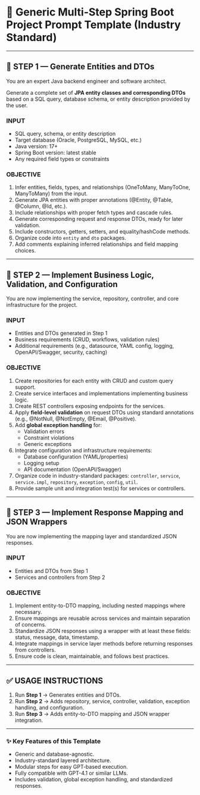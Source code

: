# 🚀 Generic Multi-Step Spring Boot Project Prompt Template (Industry Standard)

---

## 🧩 **STEP 1 — Generate Entities and DTOs**

You are an expert Java backend engineer and software architect.  

Generate a complete set of **JPA entity classes and corresponding DTOs** based on a SQL query, database schema, or entity description provided by the user.  

### INPUT
- SQL query, schema, or entity description
- Target database (Oracle, PostgreSQL, MySQL, etc.)
- Java version: 17+
- Spring Boot version: latest stable
- Any required field types or constraints

### OBJECTIVE
1. Infer entities, fields, types, and relationships (OneToMany, ManyToOne, ManyToMany) from the input.
2. Generate JPA entities with proper annotations (@Entity, @Table, @Column, @Id, etc.).
3. Include relationships with proper fetch types and cascade rules.
4. Generate corresponding request and response DTOs, ready for later validation.
5. Include constructors, getters, setters, and equality/hashCode methods.
6. Organize code into `entity` and `dto` packages.
7. Add comments explaining inferred relationships and field mapping choices.

---

## 🧩 **STEP 2 — Implement Business Logic, Validation, and Configuration**

You are now implementing the service, repository, controller, and core infrastructure for the project.  

### INPUT
- Entities and DTOs generated in Step 1
- Business requirements (CRUD, workflows, validation rules)
- Additional requirements (e.g., datasource, YAML config, logging, OpenAPI/Swagger, security, caching)

### OBJECTIVE
1. Create repositories for each entity with CRUD and custom query support.
2. Create service interfaces and implementations implementing business logic.
3. Create REST controllers exposing endpoints for the services.
4. Apply **field-level validation** on request DTOs using standard annotations (e.g., @NotNull, @NotEmpty, @Email, @Positive).
5. Add **global exception handling** for:
   - Validation errors
   - Constraint violations
   - Generic exceptions
6. Integrate configuration and infrastructure requirements:
   - Database configuration (YAML/properties)
   - Logging setup
   - API documentation (OpenAPI/Swagger)
7. Organize code in industry-standard packages: `controller`, `service`, `service.impl`, `repository`, `exception`, `config`, `util`.
8. Provide sample unit and integration test(s) for services or controllers.

---

## 🧩 **STEP 3 — Implement Response Mapping and JSON Wrappers**

You are now implementing the mapping layer and standardized JSON responses.  

### INPUT
- Entities and DTOs from Step 1
- Services and controllers from Step 2

### OBJECTIVE
1. Implement entity-to-DTO mapping, including nested mappings where necessary.
2. Ensure mappings are reusable across services and maintain separation of concerns.
3. Standardize JSON responses using a wrapper with at least these fields: status, message, data, timestamp.
4. Integrate mappings in service layer methods before returning responses from controllers.
5. Ensure code is clean, maintainable, and follows best practices.

---

## ✅ **USAGE INSTRUCTIONS**

1. Run **Step 1** → Generates entities and DTOs.  
2. Run **Step 2** → Adds repository, service, controller, validation, exception handling, and configuration.  
3. Run **Step 3** → Adds entity-to-DTO mapping and JSON wrapper integration.  

---

### ✨ **Key Features of this Template**

- Generic and database-agnostic.
- Industry-standard layered architecture.
- Modular steps for easy GPT-based execution.
- Fully compatible with GPT-4.1 or similar LLMs.
- Includes validation, global exception handling, and standardized responses.
